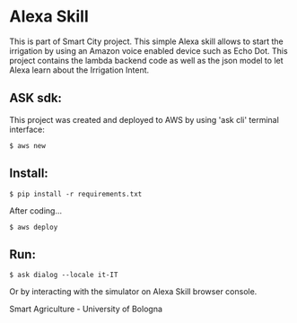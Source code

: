 # Alexa Skill
This is part of Smart City project. This simple Alexa skill allows to start the irrigation by using an Amazon voice enabled device such as Echo Dot.
This project contains the lambda backend code as well as the json model to let Alexa learn about the Irrigation Intent.

## ASK sdk:
This project was created and deployed to AWS by using 'ask cli' terminal interface:

```
$ aws new
```
## Install:

```
$ pip install -r requirements.txt
```

After coding...

```
$ aws deploy
```

## Run:
```
$ ask dialog --locale it-IT
```

Or by interacting with the simulator on Alexa Skill browser console.


Smart Agriculture - University of Bologna